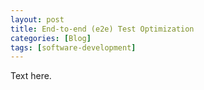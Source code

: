 ```yaml
---
layout: post
title: End-to-end (e2e) Test Optimization
categories: [Blog]
tags: [software-development]
---
```


Text here.
